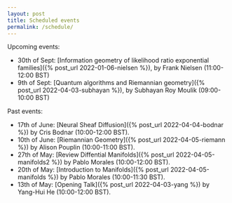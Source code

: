 ```yaml
---
layout: post
title: Scheduled events
permalink: /schedule/
---
```


Upcoming events: 

- 30th of Sept: [Information geometry of likelihood ratio exponential families]({% post_url 2022-01-06-nielsen %}), by Frank Nielsen (11:00-12:00 BST)
- 9th of Sept: [Quantum algorithms and Riemannian geometry]({% post_url 2022-04-03-subhayan %}), by Subhayan Roy Moulik (09:00-10:00 BST)

Past events:

- 17th of June: [Neural Sheaf Diffusion]({% post_url 2022-04-04-bodnar %}) by Cris Bodnar (10:00-12:00 BST).
- 10th of June: [Riemannian Geometry]({% post_url 2022-04-05-riemann %}) by Alison Pouplin (10:00-11:00 BST).
- 27th of May: [Review Diffential Manifolds]({% post_url 2022-04-05-manifolds2 %}) by Pablo Morales (10:00-12:00 BST).
- 20th of May: [Introduction to Manifolds]({% post_url 2022-04-05-manifolds %}) by Pablo Morales (10:00-11:30 BST).
- 13th of May: [Opening Talk]({% post_url 2022-04-03-yang %}) by Yang-Hui He (10:00-12:00 BST).



<!-- - 24th of June: Fibre bundles and gauge transformation, by Justin Ta (10:00-11:00 BST). -->